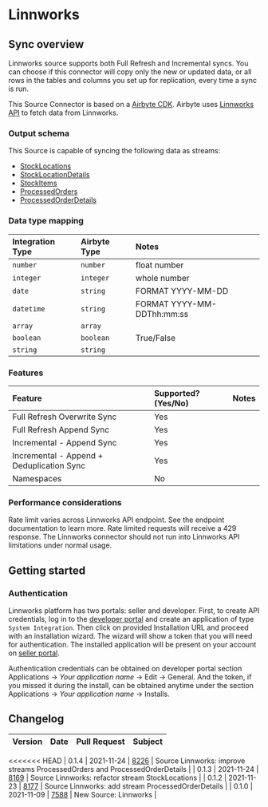 # Linnworks

## Sync overview

Linnworks source supports both Full Refresh and Incremental syncs. You can choose if this connector will copy only the new or updated data, or all rows in the tables and columns you set up for replication, every time a sync is run.

This Source Connector is based on a [Airbyte CDK](https://docs.airbyte.io/connector-development/cdk-python). Airbyte uses [Linnworks API](https://apps.linnworks.net/Api) to fetch data from Linnworks.

### Output schema

This Source is capable of syncing the following data as streams:

* [StockLocations](https://apps.linnworks.net/Api/Method/Inventory-GetStockLocations)
* [StockLocationDetails](https://apps.linnworks.net/Api/Method/Locations-GetLocation)
* [StockItems](https://apps.linnworks.net//Api/Method/Stock-GetStockItemsFull)
* [ProcessedOrders](https://apps.linnworks.net/Api/Method/ProcessedOrders-SearchProcessedOrders)
* [ProcessedOrderDetails](https://apps.linnworks.net/Api/Method/Orders-GetOrdersById)

### Data type mapping

| Integration Type | Airbyte Type | Notes |
| :--- | :--- | :--- |
| `number` | `number` | float number |
| `integer` | `integer` | whole number |
| `date` | `string` | FORMAT YYYY-MM-DD |
| `datetime` | `string` | FORMAT YYYY-MM-DDThh:mm:ss |
| `array` | `array` |  |
| `boolean` | `boolean` | True/False |
| `string` | `string` |  |

### Features

| Feature | Supported?\(Yes/No\) | Notes |
| :--- | :--- | :--- |
| Full Refresh Overwrite Sync | Yes |  |
| Full Refresh Append Sync | Yes |  |
| Incremental - Append Sync | Yes |  |
| Incremental - Append + Deduplication Sync | Yes |  |
| Namespaces | No |  |

### Performance considerations

Rate limit varies across Linnworks API endpoint. See the endpoint documentation to learn more. Rate limited requests will receive a 429 response. The Linnworks connector should not run into Linnworks API limitations under normal usage.

## Getting started

### Authentication

Linnworks platform has two portals: seller and developer. First, to create API credentials, log in to the [developer portal](https://developer.linnworks.com) and create an application of type `System Integration`. Then click on provided Installation URL and proceed with an installation wizard. The wizard will show a token that you will need for authentication. The installed application will be present on your account on [seller portal](https://login.linnworks.net/).

Authentication credentials can be obtained on developer portal section Applications -> _Your application name_ -> Edit -> General. And the token, if you missed it during the install, can be obtained anytime under the section Applications -> _Your application name_ -> Installs.

## Changelog

| Version | Date | Pull Request | Subject |
| :--- | :--- | :--- | :--- |
<<<<<<< HEAD
| 0.1.4 | 2021-11-24 | [8226](https://github.com/airbytehq/airbyte/pull/8226) | Source Linnworks: improve streams ProcessedOrders and ProcessedOrderDetails |
| 0.1.3 | 2021-11-24 | [8169](https://github.com/airbytehq/airbyte/pull/8169) | Source Linnworks: refactor stream StockLocations |
| 0.1.2 | 2021-11-23 | [8177](https://github.com/airbytehq/airbyte/pull/8177) | Source Linnworks: add stream ProcessedOrderDetails |
| 0.1.0 | 2021-11-09 | [7588](https://github.com/airbytehq/airbyte/pull/7588) | New Source: Linnworks |

